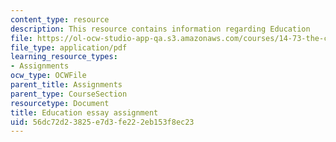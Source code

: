 ```yaml
---
content_type: resource
description: This resource contains information regarding Education
file: https://ol-ocw-studio-app-qa.s3.amazonaws.com/courses/14-73-the-challenge-of-world-poverty-spring-2011/56dc72d23825e7d3fe222eb153f8ec23_MIT14_73S11_education.pdf
file_type: application/pdf
learning_resource_types:
- Assignments
ocw_type: OCWFile
parent_title: Assignments
parent_type: CourseSection
resourcetype: Document
title: Education essay assignment
uid: 56dc72d2-3825-e7d3-fe22-2eb153f8ec23
---
```


